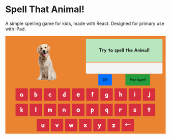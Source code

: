 # Spell That Animal!

A simple spelling game for kids, made with React. Designed for primary use with iPad.

![alt text](project_image/spell_that_animal_2.png)
